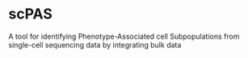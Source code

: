 # scPAS
 A tool for identifying Phenotype-Associated cell Subpopulations from single-cell sequencing data by integrating bulk data
